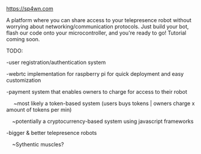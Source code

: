 https://sp4wn.com

A platform where you can share access to your telepresence robot without worrying about networking/communication protocols. Just build your bot, flash our code onto your microcontroller, and you're ready to go! Tutorial coming soon. 

TODO:

-user registration/authentication system

-webrtc implementation for raspberry pi for quick deployment and easy customization

-payment system that enables owners to charge for access to their robot

  &nbsp;&nbsp;&nbsp;&nbsp; ~most likely a token-based system (users buys tokens | owners charge x amount of tokens per min)
  
  &nbsp;&nbsp;&nbsp;&nbsp;~potentially a cryptocurrency-based system using javascript frameworks
  
-bigger & better telepresence robots

  &nbsp;&nbsp;&nbsp;&nbsp;~Sythentic muscles?
